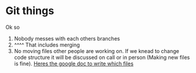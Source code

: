 # Git things
Ok so 

1. Nobody messes with each others branches
2. ^^^^ That includes merging
3. No moving files other people are working on. If we knead to change code structure it will be discussed on call or in person (Making new files is fine). [Heres the google doc to write which files](https://docs.google.com/document/d/1fLAjOo-l9kHs4M5CSfxdBdltsG5KETNK0fagi5eeApo/edit?tab=t.0)
